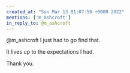 ```yaml
---
created_at: "Sun Mar 13 01:07:50 +0000 2022"
mentions: ['m_ashcroft']
in_reply_to: @m_ashcroft
---
```


@m_ashcroft I just had to go find that.

It lives up to the expectations I had.

Thank you.